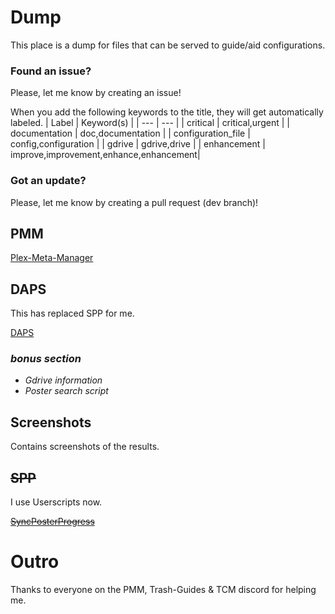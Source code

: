 # Dump

This place is a dump for files that can be served to guide/aid configurations.

### Found an issue?

Please, let me know by creating an issue!

When you add the following keywords to the title, they will get automatically labeled.
| Label | Keyword(s) |
| --- | --- |
| critical | critical,urgent |
| documentation | doc,documentation |
| configuration_file | config,configuration |
| gdrive | gdrive,drive |
| enhancement | improve,improvement,enhance,enhancement|


### Got an update? 

Please, let me know by creating a pull request (dev branch)!

## PMM

[Plex-Meta-Manager](https://metamanager.wiki/en/develop/)

## DAPS

This has replaced SPP for me.

[DAPS](https://github.com/Drazzilb08/daps)

### *bonus section*
- *Gdrive information*
- *Poster search script*

## Screenshots

Contains screenshots of the results.

## ~~SPP~~ 

I use Userscripts now.

[~~SyncPosterProgress~~](https://github.com/MrZablah/SyncPosterProcess)

# Outro

Thanks to everyone on the PMM, Trash-Guides & TCM discord for helping me.
